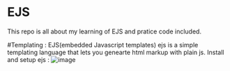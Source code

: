 # EJS
This repo is all about my learning of EJS and pratice code included.

#Templating : 
EJS(embedded Javascript templates)
ejs is a simple templating language that lets you genearte html markup  with plain js.
Install and setup ejs :
![image](https://github.com/user-attachments/assets/a46f1edd-f3e2-4b57-94ef-8a675cd5ea73)


